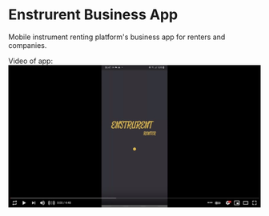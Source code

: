 # Enstrurent Business App

Mobile instrument renting platform's business app for renters and companies.

Video of app:
[![player placeholder](assets/videoSplash.jpg)](https://www.youtube.com/watch?v=gXTDUfhPHPI "Enstrurent Renter Mobile App | Demo Preview")
